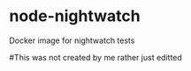 # node-nightwatch
Docker image for nightwatch tests 

#This was not created by me rather just editted
